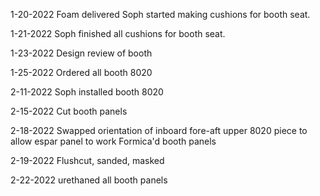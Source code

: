 1-20-2022
Foam delivered
Soph started making cushions for booth seat.

1-21-2022
Soph finished all cushions for booth seat.

1-23-2022
Design review of booth

1-25-2022
Ordered all booth 8020

2-11-2022
Soph installed booth 8020

2-15-2022
Cut booth panels

2-18-2022
Swapped orientation of inboard fore-aft upper 8020 piece to allow espar panel to work
Formica'd booth panels

2-19-2022
Flushcut, sanded, masked

2-22-2022
urethaned all booth panels